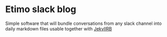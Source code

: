 # Etimo slack blog
Simple software that will bundle conversations from any slack channel
into daily markdown files usable together with [JekyllRB](https://jekyllrb.com/)

